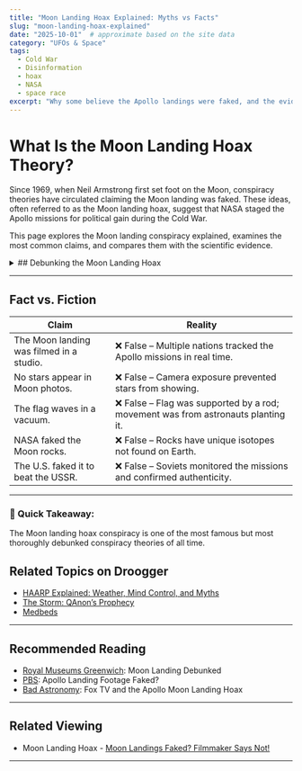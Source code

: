 ```yaml
---
title: "Moon Landing Hoax Explained: Myths vs Facts"
slug: "moon-landing-hoax-explained"
date: "2025-10-01"  # approximate based on the site data
category: "UFOs & Space"
tags:
  - Cold War
  - Disinformation
  - hoax
  - NASA
  - space race
excerpt: "Why some believe the Apollo landings were faked, and the evidence proving humanity reached the Moon."
---
```


# What Is the Moon Landing Hoax Theory?

Since 1969, when Neil Armstrong first set foot on the Moon, conspiracy theories have circulated claiming the Moon landing was faked. These ideas, often referred to as the Moon landing hoax, suggest that NASA staged the Apollo missions for political gain during the Cold War.

This page explores the Moon landing conspiracy explained, examines the most common claims, and compares them with the scientific evidence.

<details>
<summary>## Debunking the Moon Landing Hoax</summary>
Scientists, engineers, and astronauts have consistently provided evidence that the Moon landings were real
 - **Shadows and Lighting:** Shadows fall at odd angles because of uneven terrain, not studio lights.
 - **No Stars in Photos:** Camera exposure settings made stars invisible, not absent.
 - **Flag Movement:** The flag had a metal rod to appear extended; it rippled when planted but did not wave in a vacuum.
 - **Moon Rocks:** Over 800 pounds of lunar rock samples exist, verified worldwide as extraterrestrial.
 - **Independent Tracking:** The Soviet Union, who had every reason to disprove the landings, tracked Apollo missions and acknowledged their success.
</details>

---

## Fact vs. Fiction

| Claim | Reality |
|---|---|
| The Moon landing was filmed in a studio. | ❌ False – Multiple nations tracked the Apollo missions in real time. |
| No stars appear in Moon photos. | ❌ False – Camera exposure prevented stars from showing. |
| The flag waves in a vacuum. | ❌ False – Flag was supported by a rod; movement was from astronauts planting it. |
| NASA faked the Moon rocks. | ❌ False – Rocks have unique isotopes not found on Earth. |
| The U.S. faked it to beat the USSR. | ❌ False – Soviets monitored the missions and confirmed authenticity. |

---

### 📌 Quick Takeaway:
The Moon landing hoax conspiracy is one of the most famous but most thoroughly debunked conspiracy theories of all time.

## Related Topics on Droogger

- [HAARP Explained: Weather, Mind Control, and Myths](/haarp-explained-weather-mind-control-and-myths)  
- [The Storm: QAnon’s Prophecy](/the-storm-qanon-prophecy)  
- [Medbeds](http://192.168.0.162:3000/article/medbeds-quantum-healing)  

---

## Recommended Reading

- [Royal Museums Greenwich](https://www.rmg.co.uk/stories/space-astronomy/moon-landing-conspiracy-theories-debunked): Moon Landing Debunked
- [PBS](https://www.pbs.org/newshour/science/apollo-landing-footage-would-have-been-impossible-to-fake-a-film-expert-explains-why): Apollo Landing Footage Faked?
- [Bad Astronomy](http://www.badastronomy.com/bad/tv/foxapollo.html): Fox TV and the Apollo Moon Landing Hoax

---

## Related Viewing
 - Moon Landing Hoax - [Moon Landings Faked? Filmmaker Says Not!](https://youtu.be/_loUDS4c3Cs?si=DECx24qWYRKfYiXJ)

---
